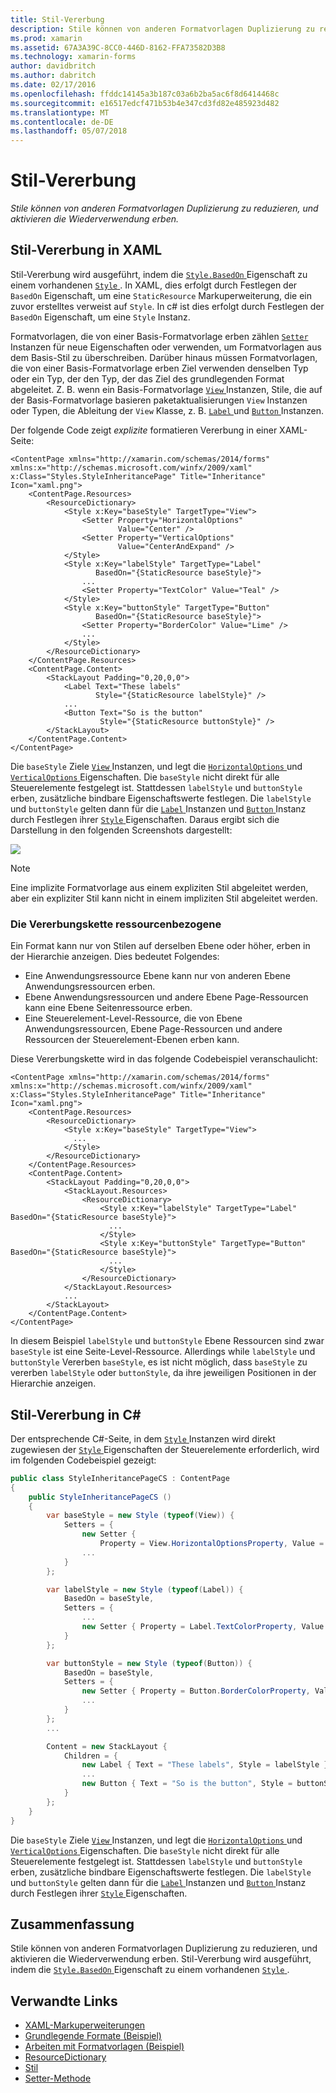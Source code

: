 ```yaml
---
title: Stil-Vererbung
description: Stile können von anderen Formatvorlagen Duplizierung zu reduzieren, und aktivieren die Wiederverwendung erben.
ms.prod: xamarin
ms.assetid: 67A3A39C-8CC0-446D-8162-FFA73582D3B8
ms.technology: xamarin-forms
author: davidbritch
ms.author: dabritch
ms.date: 02/17/2016
ms.openlocfilehash: ffddc14145a3b187c03a6b2ba5ac6f8d6414468c
ms.sourcegitcommit: e16517edcf471b53b4e347cd3fd82e485923d482
ms.translationtype: MT
ms.contentlocale: de-DE
ms.lasthandoff: 05/07/2018
---
```

# <a name="style-inheritance"></a>Stil-Vererbung

_Stile können von anderen Formatvorlagen Duplizierung zu reduzieren, und aktivieren die Wiederverwendung erben._

## <a name="style-inheritance-in-xaml"></a>Stil-Vererbung in XAML

Stil-Vererbung wird ausgeführt, indem die [ `Style.BasedOn` ](https://developer.xamarin.com/api/property/Xamarin.Forms.Style.BasedOn/) Eigenschaft zu einem vorhandenen [ `Style` ](https://developer.xamarin.com/api/type/Xamarin.Forms.Style/). In XAML, dies erfolgt durch Festlegen der `BasedOn` Eigenschaft, um eine `StaticResource` Markuperweiterung, die ein zuvor erstelltes verweist auf `Style`. In c# ist dies erfolgt durch Festlegen der `BasedOn` Eigenschaft, um eine `Style` Instanz.

Formatvorlagen, die von einer Basis-Formatvorlage erben zählen [ `Setter` ](https://developer.xamarin.com/api/type/Xamarin.Forms.Setter/) Instanzen für neue Eigenschaften oder verwenden, um Formatvorlagen aus dem Basis-Stil zu überschreiben. Darüber hinaus müssen Formatvorlagen, die von einer Basis-Formatvorlage erben Ziel verwenden denselben Typ oder ein Typ, der den Typ, der das Ziel des grundlegenden Format abgeleitet. Z. B. wenn ein Basis-Formatvorlage [ `View` ](https://developer.xamarin.com/api/type/Xamarin.Forms.View/) Instanzen, Stile, die auf der Basis-Formatvorlage basieren paketaktualisierungen `View` Instanzen oder Typen, die Ableitung der `View` Klasse, z. B. [ `Label` ](https://developer.xamarin.com/api/type/Xamarin.Forms.Label/) und [ `Button` ](https://developer.xamarin.com/api/type/Xamarin.Forms.Button/) Instanzen.

Der folgende Code zeigt *explizite* formatieren Vererbung in einer XAML-Seite:

```xaml
<ContentPage xmlns="http://xamarin.com/schemas/2014/forms" xmlns:x="http://schemas.microsoft.com/winfx/2009/xaml" x:Class="Styles.StyleInheritancePage" Title="Inheritance" Icon="xaml.png">
    <ContentPage.Resources>
        <ResourceDictionary>
            <Style x:Key="baseStyle" TargetType="View">
                <Setter Property="HorizontalOptions"
                        Value="Center" />
                <Setter Property="VerticalOptions"
                        Value="CenterAndExpand" />
            </Style>
            <Style x:Key="labelStyle" TargetType="Label"
                   BasedOn="{StaticResource baseStyle}">
                ...
                <Setter Property="TextColor" Value="Teal" />
            </Style>
            <Style x:Key="buttonStyle" TargetType="Button"
                   BasedOn="{StaticResource baseStyle}">
                <Setter Property="BorderColor" Value="Lime" />
                ...
            </Style>
        </ResourceDictionary>
    </ContentPage.Resources>
    <ContentPage.Content>
        <StackLayout Padding="0,20,0,0">
            <Label Text="These labels"
                   Style="{StaticResource labelStyle}" />
            ...
            <Button Text="So is the button"
                    Style="{StaticResource buttonStyle}" />
        </StackLayout>
    </ContentPage.Content>
</ContentPage>
```

Die `baseStyle` Ziele [ `View` ](https://developer.xamarin.com/api/type/Xamarin.Forms.View/) Instanzen, und legt die [ `HorizontalOptions` ](https://developer.xamarin.com/api/property/Xamarin.Forms.View.HorizontalOptions/) und [ `VerticalOptions` ](https://developer.xamarin.com/api/property/Xamarin.Forms.View.VerticalOptions/) Eigenschaften. Die `baseStyle` nicht direkt für alle Steuerelemente festgelegt ist. Stattdessen `labelStyle` und `buttonStyle` erben, zusätzliche bindbare Eigenschaftswerte festlegen. Die `labelStyle` und `buttonStyle` gelten dann für die [ `Label` ](https://developer.xamarin.com/api/type/Xamarin.Forms.Label/) Instanzen und [ `Button` ](https://developer.xamarin.com/api/type/Xamarin.Forms.Button/) Instanz durch Festlegen ihrer [ `Style` ](https://developer.xamarin.com/api/property/Xamarin.Forms.VisualElement.Style/) Eigenschaften. Daraus ergibt sich die Darstellung in den folgenden Screenshots dargestellt:

[![](inheritance-images/style-inheritance.png)](inheritance-images/style-inheritance-large.png#lightbox)

> [!NOTE]
> Eine implizite Formatvorlage aus einem expliziten Stil abgeleitet werden, aber ein expliziter Stil kann nicht in einem impliziten Stil abgeleitet werden.

### <a name="respecting-the-inheritance-chain"></a>Die Vererbungskette ressourcenbezogene

Ein Format kann nur von Stilen auf derselben Ebene oder höher, erben in der Hierarchie anzeigen. Dies bedeutet Folgendes:

- Eine Anwendungsressource Ebene kann nur von anderen Ebene Anwendungsressourcen erben.
- Ebene Anwendungsressourcen und andere Ebene Page-Ressourcen kann eine Ebene Seitenressource erben.
- Eine Steuerelement-Level-Ressource, die von Ebene Anwendungsressourcen, Ebene Page-Ressourcen und andere Ressourcen der Steuerelement-Ebenen erben kann.

Diese Vererbungskette wird in das folgende Codebeispiel veranschaulicht:

```xaml
<ContentPage xmlns="http://xamarin.com/schemas/2014/forms" xmlns:x="http://schemas.microsoft.com/winfx/2009/xaml" x:Class="Styles.StyleInheritancePage" Title="Inheritance" Icon="xaml.png">
    <ContentPage.Resources>
        <ResourceDictionary>
            <Style x:Key="baseStyle" TargetType="View">
              ...
            </Style>
        </ResourceDictionary>
    </ContentPage.Resources>
    <ContentPage.Content>
        <StackLayout Padding="0,20,0,0">
            <StackLayout.Resources>
                <ResourceDictionary>
                    <Style x:Key="labelStyle" TargetType="Label" BasedOn="{StaticResource baseStyle}">
                      ...
                    </Style>
                    <Style x:Key="buttonStyle" TargetType="Button" BasedOn="{StaticResource baseStyle}">
                      ...
                    </Style>
                </ResourceDictionary>
            </StackLayout.Resources>
            ...
        </StackLayout>
    </ContentPage.Content>
</ContentPage>
```

In diesem Beispiel `labelStyle` und `buttonStyle` Ebene Ressourcen sind zwar `baseStyle` ist eine Seite-Level-Ressource. Allerdings while `labelStyle` und `buttonStyle` Vererben `baseStyle`, es ist nicht möglich, dass `baseStyle` zu vererben `labelStyle` oder `buttonStyle`, da ihre jeweiligen Positionen in der Hierarchie anzeigen.

## <a name="style-inheritance-in-c35"></a>Stil-Vererbung in C&#35;

Der entsprechende C#-Seite, in dem [ `Style` ](https://developer.xamarin.com/api/type/Xamarin.Forms.Style/) Instanzen wird direkt zugewiesen der [ `Style` ](https://developer.xamarin.com/api/property/Xamarin.Forms.VisualElement.Style/) Eigenschaften der Steuerelemente erforderlich, wird im folgenden Codebeispiel gezeigt:

```csharp
public class StyleInheritancePageCS : ContentPage
{
    public StyleInheritancePageCS ()
    {
        var baseStyle = new Style (typeof(View)) {
            Setters = {
                new Setter {
                    Property = View.HorizontalOptionsProperty, Value = LayoutOptions.Center },
                ...
            }
        };

        var labelStyle = new Style (typeof(Label)) {
            BasedOn = baseStyle,
            Setters = {
                ...
                new Setter { Property = Label.TextColorProperty, Value = Color.Teal }
            }
        };

        var buttonStyle = new Style (typeof(Button)) {
            BasedOn = baseStyle,
            Setters = {
                new Setter { Property = Button.BorderColorProperty, Value = Color.Lime },
                ...
            }
        };
        ...

        Content = new StackLayout {
            Children = {
                new Label { Text = "These labels", Style = labelStyle },
                ...
                new Button { Text = "So is the button", Style = buttonStyle }
            }
        };
    }
}
```

Die `baseStyle` Ziele [ `View` ](https://developer.xamarin.com/api/type/Xamarin.Forms.View/) Instanzen, und legt die [ `HorizontalOptions` ](https://developer.xamarin.com/api/property/Xamarin.Forms.View.HorizontalOptions/) und [ `VerticalOptions` ](https://developer.xamarin.com/api/property/Xamarin.Forms.View.VerticalOptions/) Eigenschaften. Die `baseStyle` nicht direkt für alle Steuerelemente festgelegt ist. Stattdessen `labelStyle` und `buttonStyle` erben, zusätzliche bindbare Eigenschaftswerte festlegen. Die `labelStyle` und `buttonStyle` gelten dann für die [ `Label` ](https://developer.xamarin.com/api/type/Xamarin.Forms.Label/) Instanzen und [ `Button` ](https://developer.xamarin.com/api/type/Xamarin.Forms.Button/) Instanz durch Festlegen ihrer [ `Style` ](https://developer.xamarin.com/api/property/Xamarin.Forms.VisualElement.Style/) Eigenschaften.

## <a name="summary"></a>Zusammenfassung

Stile können von anderen Formatvorlagen Duplizierung zu reduzieren, und aktivieren die Wiederverwendung erben. Stil-Vererbung wird ausgeführt, indem die [ `Style.BasedOn` ](https://developer.xamarin.com/api/property/Xamarin.Forms.Style.BasedOn/) Eigenschaft zu einem vorhandenen [ `Style` ](https://developer.xamarin.com/api/type/Xamarin.Forms.Style/).


## <a name="related-links"></a>Verwandte Links

- [XAML-Markuperweiterungen](~/xamarin-forms/xaml/xaml-basics/xaml-markup-extensions.md)
- [Grundlegende Formate (Beispiel)](https://developer.xamarin.com/samples/xamarin-forms/UserInterface/Styles/BasicStyles/)
- [Arbeiten mit Formatvorlagen (Beispiel)](https://developer.xamarin.com/samples/xamarin-forms/WorkingWithStyles/)
- [ResourceDictionary](https://developer.xamarin.com/api/type/Xamarin.Forms.ResourceDictionary/)
- [Stil](https://developer.xamarin.com/api/type/Xamarin.Forms.Style/)
- [Setter-Methode](https://developer.xamarin.com/api/type/Xamarin.Forms.Setter/)
